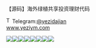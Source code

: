 【源码】海外绿植共享投资理财代码<p dir="auto"><a target="_blank" rel="noopener noreferrer nofollow" href="https://camo.githubusercontent.com/d614d90677fbc2e34c7c62ebc68c82379d87a57c4beaf05af65fec7ba6b72e36/68747470733a2f2f63646e2d69636f6e732d706e672e666c617469636f6e2e636f6d2f3531322f323131312f323131313634362e706e67"><img src="https://camo.githubusercontent.com/d614d90677fbc2e34c7c62ebc68c82379d87a57c4beaf05af65fec7ba6b72e36/68747470733a2f2f63646e2d69636f6e732d706e672e666c617469636f6e2e636f6d2f3531322f323131312f323131313634362e706e67" alt="Telegram Icon" style="width: 16px; max-width: 100%;" data-canonical-src="https://cdn-icons-png.flaticon.com/512/2111/2111646.png"></a>Telegram:<a href="https://t.me/yezidajian" rel="nofollow">@yezidajian</a><br><a href="https://www.yeziym.com/">www.yeziym.com</a></p><img src="https://github.com/yeziym/【yuanma】haiwai_Iv/blob/main/Sxf4x.png"><img src="https://github.com/yeziym/【yuanma】haiwai_Iv/blob/main/keRyv.png"><img src="https://github.com/yeziym/【yuanma】haiwai_Iv/blob/main/tFpo3.png"><img src="https://github.com/yeziym/【yuanma】haiwai_Iv/blob/main/SiuoR.png"><img src="https://github.com/yeziym/【yuanma】haiwai_Iv/blob/main/r1wSq.png"><img src="https://github.com/yeziym/【yuanma】haiwai_Iv/blob/main/ETTrF.png"><img src="https://github.com/yeziym/【yuanma】haiwai_Iv/blob/main/Xspal.png"><img src="https://github.com/yeziym/【yuanma】haiwai_Iv/blob/main/XrZcm.png">